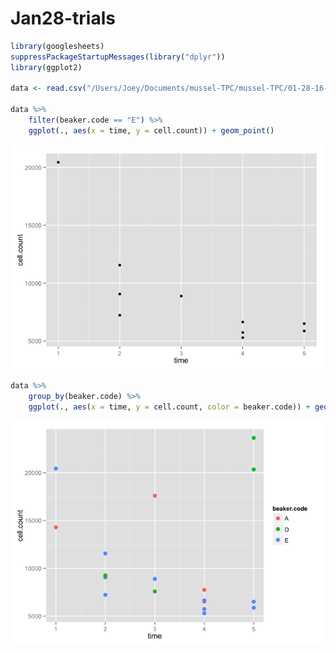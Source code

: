 # Jan28-trials



```r
library(googlesheets)
suppressPackageStartupMessages(library("dplyr"))
library(ggplot2)

data <- read.csv("/Users/Joey/Documents/mussel-TPC/mussel-TPC/01-28-16-cell-counts-trial.csv")

data %>% 
	filter(beaker.code == "E") %>% 
	ggplot(., aes(x = time, y = cell.count)) + geom_point()
```

![](Jan28-trials_files/figure-html/unnamed-chunk-1-1.png) 

```r
data %>% 
	group_by(beaker.code) %>% 
	ggplot(., aes(x = time, y = cell.count, color = beaker.code)) + geom_point(size = 3)
```

![](Jan28-trials_files/figure-html/unnamed-chunk-1-2.png) 

